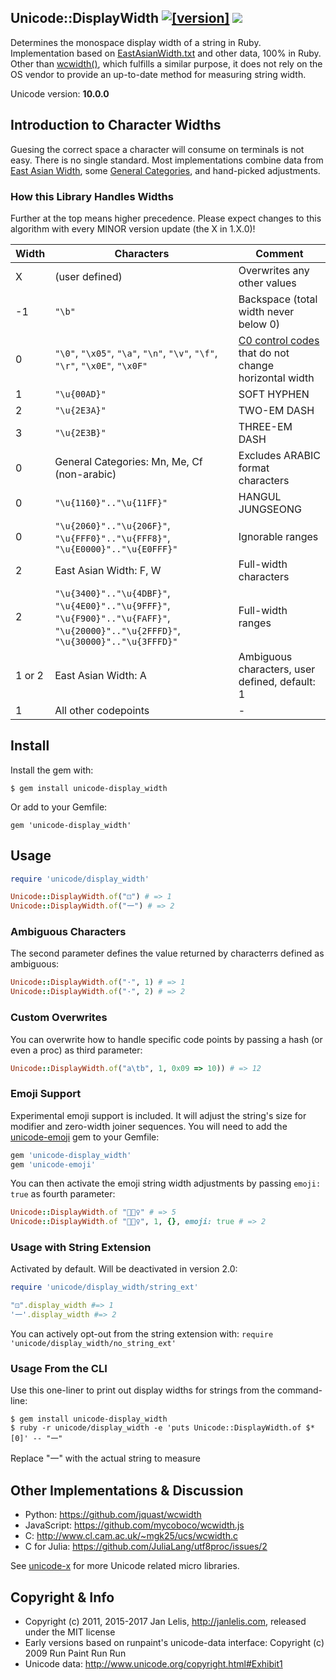 ## Unicode::DisplayWidth [![[version]](https://badge.fury.io/rb/unicode-display_width.svg)](http://badge.fury.io/rb/unicode-display_width) [<img src="https://travis-ci.org/janlelis/unicode-display_width.png" />](https://travis-ci.org/janlelis/unicode-display_width)

Determines the monospace display width of a string in Ruby. Implementation based on [EastAsianWidth.txt](http://www.unicode.org/Public/UNIDATA/EastAsianWidth.txt) and other data, 100% in Ruby. Other than [wcwidth()](https://github.com/janlelis/wcswidth-ruby), which fulfills a similar purpose, it does not rely on the OS vendor to provide an up-to-date method for measuring string width.

Unicode version: **10.0.0**

## Introduction to Character Widths

Guesing the correct space a character will consume on terminals is not easy. There is no single standard. Most implementations combine data from [East Asian Width](http://www.unicode.org/reports/tr11/), some [General Categories](https://en.wikipedia.org/wiki/Unicode_character_property#General_Category), and hand-picked adjustments.

### How this Library Handles Widths

Further at the top means higher precedence. Please expect changes to this algorithm with every MINOR version update (the X in 1.X.0)!

Width  | Characters                   | Comment
-------|------------------------------|--------------------------------------------------
X      | (user defined)               | Overwrites any other values
-1     | `"\b"`                       | Backspace (total width never below 0)
0      | `"\0"`, `"\x05"`, `"\a"`, `"\n"`, `"\v"`, `"\f"`, `"\r"`, `"\x0E"`, `"\x0F"` | [C0 control codes](https://en.wikipedia.org/wiki/C0_and_C1_control_codes#C0_.28ASCII_and_derivatives.29) that do not change horizontal width
1      | `"\u{00AD}"`                 | SOFT HYPHEN
2      | `"\u{2E3A}"`                 | TWO-EM DASH
3      | `"\u{2E3B}"`                 | THREE-EM DASH
0      | General Categories: Mn, Me, Cf (non-arabic) | Excludes ARABIC format characters
0      | `"\u{1160}".."\u{11FF}"`     | HANGUL JUNGSEONG
0      | `"\u{2060}".."\u{206F}"`, `"\u{FFF0}".."\u{FFF8}"`, `"\u{E0000}".."\u{E0FFF}"` | Ignorable ranges
2      | East Asian Width: F, W       | Full-width characters
2      | `"\u{3400}".."\u{4DBF}"`, `"\u{4E00}".."\u{9FFF}"`, `"\u{F900}".."\u{FAFF}"`, `"\u{20000}".."\u{2FFFD}"`, `"\u{30000}".."\u{3FFFD}"` | Full-width ranges
1 or 2 | East Asian Width: A          | Ambiguous characters, user defined, default: 1
1      | All other codepoints         | -

## Install

Install the gem with:

    $ gem install unicode-display_width

Or add to your Gemfile:

    gem 'unicode-display_width'

## Usage

```ruby
require 'unicode/display_width'

Unicode::DisplayWidth.of("⚀") # => 1
Unicode::DisplayWidth.of("一") # => 2
```

### Ambiguous Characters

The second parameter defines the value returned by characterrs defined as ambiguous:

```ruby
Unicode::DisplayWidth.of("·", 1) # => 1
Unicode::DisplayWidth.of("·", 2) # => 2
```

### Custom Overwrites

You can overwrite how to handle specific code points by passing a hash (or even a proc) as third parameter:

```ruby
Unicode::DisplayWidth.of("a\tb", 1, 0x09 => 10)) # => 12
```

### Emoji Support

Experimental emoji support is included. It will adjust the string's size for modifier and zero-width joiner sequences. You will need to add the [unicode-emoji](https://github.com/janlelis/unicode-emoji) gem to your Gemfile:

```ruby
gem 'unicode-display_width'
gem 'unicode-emoji'
```

You can then activate the emoji string width adjustments by passing `emoji: true` as fourth parameter:

```ruby
Unicode::DisplayWidth.of "🤾🏽‍♀️" # => 5
Unicode::DisplayWidth.of "🤾🏽‍♀️", 1, {}, emoji: true # => 2
```

### Usage with String Extension

Activated by default. Will be deactivated in version 2.0:

```ruby
require 'unicode/display_width/string_ext'

"⚀".display_width #=> 1
'一'.display_width #=> 2
```

You can actively opt-out from the string extension with: `require 'unicode/display_width/no_string_ext'`

### Usage From the CLI

Use this one-liner to print out display widths for strings from the command-line:

```
$ gem install unicode-display_width
$ ruby -r unicode/display_width -e 'puts Unicode::DisplayWidth.of $*[0]' -- "一"
```
Replace "一" with the actual string to measure

## Other Implementations & Discussion

- Python: https://github.com/jquast/wcwidth
- JavaScript: https://github.com/mycoboco/wcwidth.js
- C: http://www.cl.cam.ac.uk/~mgk25/ucs/wcwidth.c
- C for Julia: https://github.com/JuliaLang/utf8proc/issues/2

See [unicode-x](https://github.com/janlelis/unicode-x) for more Unicode related micro libraries.

## Copyright & Info

- Copyright (c) 2011, 2015-2017 Jan Lelis, http://janlelis.com, released under the MIT
license
- Early versions based on runpaint's unicode-data interface: Copyright (c) 2009 Run Paint Run Run
- Unicode data: http://www.unicode.org/copyright.html#Exhibit1
